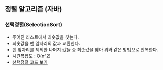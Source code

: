 ## 정렬 알고리즘 (자바)

### 선택정렬(SelectionSort)
* 주어진 리스트에서 최솟값을 찾는다.
* 최솟값을 맨 앞자리의 값과 교환한다.
* 맨 앞자리를 제외한 나머지 값들 중 최솟값을 찾아 위와 같은 방법으로 반복한다.
* 시간복잡도 : O(n^2)
*  [선택정렬 코드 보기](https://github.com/lsm7179/Study/blob/master/src/Study/sort/SelectionSort.java)
